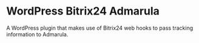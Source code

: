 # WordPress Bitrix24 Admarula
A WordPress plugin that makes use of Bitrix24 web hooks to pass tracking information to Admarula.
